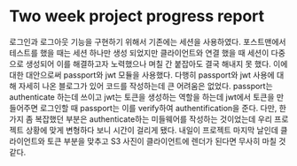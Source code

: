 # Two week project progress report

로그인과 로그아웃 기능을 구현하기 위해서 기존에는 세션을 사용하였다. 포스트맨에서 테스트를 했을 때는 세션 하나만 생성 되었지만 클라이언트와 연결 했을 때 세션이 다중으로 생성되어 이를 해결하고자 노력했으나 며칠 간 붙잡아도 결국 해내지 못 했다. 이에 대한 대안으로써 passport와 jwt 모듈을 사용했다. 다행히 passport와 jwt 사용에 대해 자세히 나온 블로그가 있어 코드를 작성하는데 큰 어려움은 없었다. passport는 authenticate 하는데 쓰이고 jwt는 토큰을 생성하는 역할을 하는데 jwt에서 토큰을 만들어주면 로그인할 때 passport는 이를 verify하여 authentification을 준다. 다만, 한 가지 좀 복잡했던 부분은 authenticate하는 미들웨어를 작성하는 것이었는데 우리 프로젝트 상황에 맞게 변형하다 보니 시간이 걸리게 됐다. 내일이 프로젝트 마지막 날인데 클라이언트와 토큰 부분을 맞추고 S3 사진이 클라이언트에 렌더가 된다면 무사히 마칠 것 같다.

